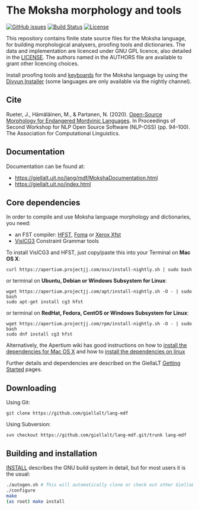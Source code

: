 The Moksha morphology and tools
==========================================

[![GitHub issues](https://img.shields.io/github/issues-raw/giellalt/lang-mdf)](https://github.com/giellalt/lang-mdf/issues)
[![Build Status](https://divvun-tc.thetc.se/api/github/v1/repository/giellalt/lang-mdf/main/badge.svg)](https://github.com/giellalt/lang-mdf/actions)
[![License](https://img.shields.io/github/license/giellalt/lang-mdf)](https://github.com/giellalt/lang-mdf/blob/main/LICENSE)

This repository contains finite state source files for the Moksha language,
for building morphological analysers, proofing tools
and dictionaries. The data and implementation are licenced under GNU GPL
licence, also detailed in the
[LICENSE](https://github.com/giellalt/lang-mdf/blob/main/LICENSE). The
authors named in the AUTHORS file are available to grant other licencing
choices.

Install proofing tools and [keyboards](https://github.com/giellalt/keyboard-mdf)
for the Moksha language by using the [Divvun Installer](http://divvun.no)
(some languages are only available via the nightly channel).

Cite
------

Rueter, J., Hämäläinen, M., & Partanen, N. (2020). [Open-Source Morphology for Endangered Mordvinic Languages](https://www.aclweb.org/anthology/2020.nlposs-1.13/). In Proceedings of Second Workshop for NLP Open Source Software (NLP-OSS) (pp. 94–100). The Association for Computational Linguistics.

Documentation
-------------

Documentation can be found at:

-   <https://giellalt.uit.no/lang/mdf/MokshaDocumentation.html>
-   <https://giellalt.uit.no/index.html>

Core dependencies
-----------------

In order to compile and use Moksha language morphology and
dictionaries, you need:

- an FST compiler: [HFST](https://github.com/hfst/hfst), [Foma](https://github.com/mhulden/foma) or [Xerox Xfst](https://web.stanford.edu/~laurik/fsmbook/home.html)
- [VislCG3](https://visl.sdu.dk/svn/visl/tools/vislcg3/trunk) Constraint Grammar tools

To install VislCG3 and HFST, just copy/paste this into your Terminal on **Mac OS X**:

```
curl https://apertium.projectjj.com/osx/install-nightly.sh | sudo bash
```

or terminal on **Ubuntu, Debian or Windows Subsystem for Linux**:

```
wget https://apertium.projectjj.com/apt/install-nightly.sh -O - | sudo bash
sudo apt-get install cg3 hfst
```

or terminal on **RedHat, Fedora, CentOS or Windows Subsystem for Linux**:

```
wget https://apertium.projectjj.com/rpm/install-nightly.sh -O - | sudo bash
sudo dnf install cg3 hfst
```

Alternatively, the Apertium wiki has good instructions on how to [install the dependencies for Mac
OS X](https://wiki.apertium.org/wiki/Apertium_on_Mac_OS_X) and how to [install
the dependencies on
linux](https://wiki.apertium.org/wiki/Installation_of_grammar_libraries)

Further details and dependencies are described on the GiellaLT [Getting Started](https://giellalt.uit.no/infra/GettingStarted.html) pages.

Downloading
-----------

Using Git:
```
git clone https://github.com/giellalt/lang-mdf
```

Using Subversion:
```
svn checkout https://github.com/giellalt/lang-mdf.git/trunk lang-mdf
```

Building and installation
-------------------------

[INSTALL](https://github.com/giellalt/lang-mdf/blob/main/INSTALL)
describes the GNU build system in detail, but for most users it is the usual:

```sh
./autogen.sh # This will automatically clone or check out other GiellaLT dependencies
./configure
make
(as root) make install
```

